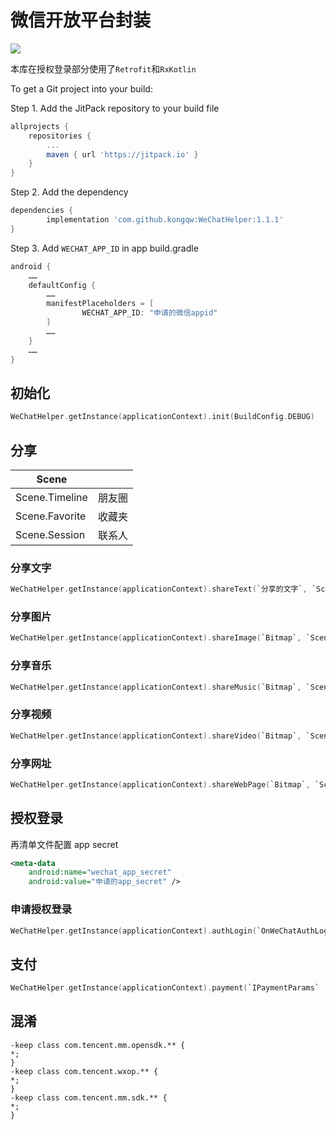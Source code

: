 # 微信开放平台封装

[![](https://jitpack.io/v/kongqw/WeChatHelper.svg)](https://jitpack.io/#kongqw/WeChatHelper)

本库在授权登录部分使用了`Retrofit`和`RxKotlin`

To get a Git project into your build:

Step 1. Add the JitPack repository to your build file

``` gradle
allprojects {
    repositories {
        ...
        maven { url 'https://jitpack.io' }
    }
}
```

Step 2. Add the dependency

``` gradle
dependencies {
        implementation 'com.github.kongqw:WeChatHelper:1.1.1'
}
```

Step 3. Add `WECHAT_APP_ID` in app build.gradle

``` gradle
android {
    ……
    defaultConfig {
        ……
        manifestPlaceholders = [
                WECHAT_APP_ID: "申请的微信appid"
        ]
        ……
    }
    ……
}
```

## 初始化

``` kotlin
WeChatHelper.getInstance(applicationContext).init(BuildConfig.DEBUG)
```

## 分享

| Scene | |
| --- | --- |
| Scene.Timeline | 朋友圈 |
| Scene.Favorite | 收藏夹 |
| Scene.Session | 联系人 |

### 分享文字

``` kotlin
WeChatHelper.getInstance(applicationContext).shareText(`分享的文字`, `Scene`, `OnWeChatShareListener`)
```

### 分享图片

``` kotlin
WeChatHelper.getInstance(applicationContext).shareImage(`Bitmap`, `Scene`, `OnWeChatShareListener`)
```

### 分享音乐

``` kotlin
WeChatHelper.getInstance(applicationContext).shareMusic(`Bitmap`, `Scene`, `音乐链接`, `分享音乐名称`, `分享音乐描述`, `OnWeChatShareListener`)
```

### 分享视频

``` kotlin
WeChatHelper.getInstance(applicationContext).shareVideo(`Bitmap`, `Scene`, `视频链接`, `分享视频名称`, `分享视频描述`, `OnWeChatShareListener`)
```

### 分享网址

``` kotlin
WeChatHelper.getInstance(applicationContext).shareWebPage(`Bitmap`, `Scene`, `网址链接`, `分享网址名称`, `分享网址描述`, `OnWeChatShareListener`)
```


## 授权登录

再清单文件配置 app secret

``` xml
<meta-data
    android:name="wechat_app_secret"
    android:value="申请的app_secret" />
```

### 申请授权登录

``` kotlin
WeChatHelper.getInstance(applicationContext).authLogin(`OnWeChatAuthLoginListener`)
```


## 支付

``` kotlin
WeChatHelper.getInstance(applicationContext).payment(`IPaymentParams` ,`OnWeChatPaymentListener`)
```

## 混淆

```
-keep class com.tencent.mm.opensdk.** {
*;
}
-keep class com.tencent.wxop.** {
*;
}
-keep class com.tencent.mm.sdk.** {
*;
}
```